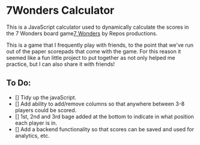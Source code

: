 # 7Wonders Calculator
This is a JavaScript calculator used to dynamically calculate the scores in the 7 Wonders board game[7 Wonders](https://pages.github.com/) by Repos productions.

This is a game that I frequently play with friends, to the point that we've run out of the paper scorepads that come with the game. For this reason it seemed like a fun little project to put together as not only helped me practice, but I can also share it with friends! 


To Do:
-----
- [] Tidy up the javaScript.
- [] Add ability to add/remove columns so that anywhere between 3-8 players could be scored.
- [] 1st, 2nd and 3rd bage added at the bottom to indicate in what position each player is in. 
- [] Add a backend functionality so that scores can be saved and used for analytics, etc. 

